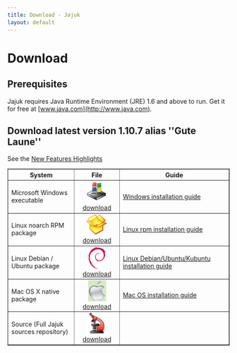 ```yaml
---
title: Download - Jajuk
layout: default
---
```


# Download

## Prerequisites

Jajuk requires Java Runtime Environment (JRE) 1.6 and above to run. Get it for free at [www.java.com](http://www.java.com). 

## Download latest version 1.10.7 alias ''Gute Laune''
See the [New Features Highlights](/new_features.html)

<a name="installation_guides"></a>

<table border="1" cellpadding="20" cellspacing="5">
<tr>
	<th width="30%">System</th><th>File</th><th>Guide</th>
</tr>
<tr>
	<td>Microsoft Windows executable</td>
	<td style="text-align:center">
		 <a href="http://sourceforge.net/projects/jajuk/files/jajuk/1.10.7/jajuk-1.10.7-setup.exe" class="external text" title="jajuk-1.10.7-setup.exe" rel="nofollow">
		 <img alt="Image:download_win.png" src="/images/download_win.png" width="48" height="48" border="0" />download</a>
	</td>
	<td><p><a href="/windows_installation_guide.html" title="Windows installation guide">Windows installation guide</a></p></td>
</tr>
<tr>
	<td>Linux noarch RPM package</td>
	<td style="text-align:center">
		<a href="http://sourceforge.net/projects/jajuk/files/jajuk/1.10.7/jajuk-1.10.7-1.noarch.rpm" class="external text" title="jajuk-1.10.7-1.noarch.rpm" rel="nofollow">
		<img alt="Image:download_rpm.png" src="/images/download_rpm.png" width="48" height="48" border="0" /><br/>download</a>
	</td>
	<td><p><a href="/linux_rpm_installation_guide.html" title="Linux rpm installation guide">Linux rpm installation guide</a></p></td>
</tr>
<tr>
	<td>Linux Debian / Ubuntu package</td>
	<td style="text-align:center">
		<a href="http://sourceforge.net/projects/jajuk/files/jajuk/1.10.7/jajuk_1.10.7-3_all.deb" class="external text" title="jajuk_1.10.7-3_all.deb" rel="nofollow">
		<img alt="Image:download_deb.png" src="/images/download_deb.png" width="39" height="49" border="0" /><br/>download</a>
	</td>
	<td><p><a href="/linux_debian_installation_guide.html" title="Linux Debian/Ubuntu/Kubuntu installation guide" class="mw-redirect">Linux Debian/Ubuntu/Kubuntu installation guide</a></p></td>
</tr>
<tr>
	<td>Mac OS X native package</td>
	<td style="text-align:center">
		<a href="http://sourceforge.net/projects/jajuk/files/jajuk/1.10.7/jajuk-macos-1.10.7.zip" class="external text" title="jajuk-macos-1.10.7.zip" rel="nofollow">
		<img alt="Image:osx.png" src="/images/download_osx.png" width="41" height="48" border="0" /><br/>download</a>
	</td>
	<td><p><a href="/mac_os_installation_guide.html" title="Mac OS installation guide">Mac OS installation guide</a></p></td>
</tr>
<tr>
	<td>Source (Full Jajuk sources repository)</td>
	<td style="text-align:center">
	 	<a href="http://sourceforge.net/projects/jajuk/files/jajuk/1.10.7/jajuk-sources-1.10.7.zip" class="external text" title="jajuk-sources-1.10.7.zip" rel="nofollow">
		<img alt="Image:Download_sources.png" src="/images/download_sources.png" width="48" height="48" border="0" /><br/>download</a>
	</td>
	<td></td>
</tr>
</table>

